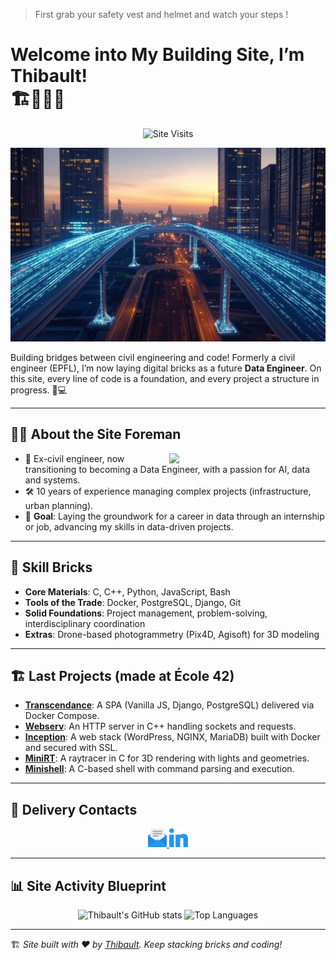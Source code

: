 > First grab your safety vest and helmet and watch your steps !

# Welcome into My Building Site, I’m Thibault!<br>🏗️👷‍♂️💾

<p align="center">
  <img src="https://komarev.com/ghpvc/?username=th1zan&label=Site+Visits&color=orange" alt="Site Visits"/>
</p>

![Bridge](https://raw.githubusercontent.com/th1zan/th1zan/main/imgs/bridge.jpg)

Building bridges between civil engineering and code! Formerly a civil engineer (EPFL), I’m now laying digital bricks as a future **Data Engineer**. On this site, every line of code is a foundation, and every project a structure in progress. 🚧💻

---

## 👷‍♂️ About the Site Foreman  
<picture>
  <img align="right" src="imgs/civildev" width="250px">
</picture>

- 🏢 Ex-civil engineer, now transitioning to becoming a Data Engineer, with a passion for AI, data and systems.  
- 🛠️ 10 years of experience managing complex projects (infrastructure, urban planning).  
- 🚚 **Goal**: Laying the groundwork for a career in data through an internship or job, advancing my skills in data-driven projects.  

---

## 🧱 Skill Bricks  

- **Core Materials**: C, C++, Python, JavaScript, Bash  
- **Tools of the Trade**: Docker, PostgreSQL, Django, Git  
- **Solid Foundations**: Project management, problem-solving, interdisciplinary coordination  
- **Extras**: Drone-based photogrammetry (Pix4D, Agisoft) for 3D modeling  

---

## 🏗️ Last Projects (made at École 42)  

- **[Transcendance](https://github.com/th1zan/transcendance)**: A SPA (Vanilla JS, Django, PostgreSQL) delivered via Docker Compose.  
- **[Webserv](https://github.com/th1zan/webserv)**: An HTTP server in C++ handling sockets and requests.  
- **[Inception](https://github.com/th1zan/inception)**: A web stack (WordPress, NGINX, MariaDB) built with Docker and secured with SSL.  
- **[MiniRT](https://github.com/th1zan/minirt)**: A raytracer in C for 3D rendering with lights and geometries.  
- **[Minishell](https://github.com/th1zan/minishell)**: A C-based shell with command parsing and execution.  

---

## 🚛 Delivery Contacts  

<div align="center">
  <a href="mailto:thibault.sanglard@gmail.com">
    <img src="https://raw.githubusercontent.com/th1zan/th1zan/main/imgs/email.png" width="30" height="30" />
  </a>
  <a href="https://linkedin.com/in/thibault-sanglard">
    <img src="https://raw.githubusercontent.com/th1zan/th1zan/main/imgs/linkedin.png" width="30" height="30" />
  </a>
</div>

---

## 📊 Site Activity Blueprint  

<div align="center">
  <img src="https://github-readme-stats.vercel.app/api?username=th1zan&show_icons=true&theme=gruvbox&title_color=ff9900&icon_color=ff5500&text_color=ffffff" alt="Thibault's GitHub stats">
  <img src="https://github-readme-stats.vercel.app/api/top-langs/?username=th1zan&layout=compact&theme=gruvbox" alt="Top Languages" />
</div>

---

🏗️ _Site built with ❤️ by [Thibault](https://github.com/th1zan). Keep stacking bricks and coding!_
